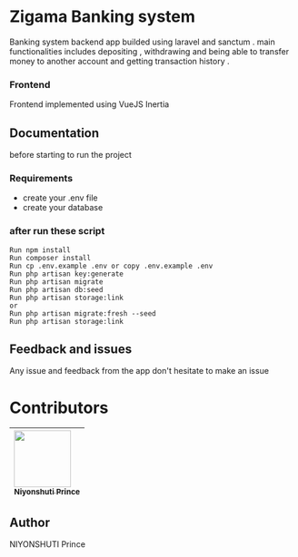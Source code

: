 # Zigama Banking system

Banking system backend app builded using laravel and sanctum .
main functionalities includes depositing , withdrawing and being able to transfer money to another account and getting transaction history .

### Frontend 

Frontend implemented using VueJS Inertia

## Documentation

before starting to run the project

### Requirements

-   create your .env file
-   create your database

### after run these script

    Run npm install
    Run composer install
    Run cp .env.example .env or copy .env.example .env
    Run php artisan key:generate
    Run php artisan migrate
    Run php artisan db:seed
    Run php artisan storage:link
    or
    Run php artisan migrate:fresh --seed
    Run php artisan storage:link


## Feedback and issues

Any issue and feedback from the app don't hesitate to make an issue

# Contributors

| [<img src="https://github.com/PrinceNiyonshuti.png" width="100px;"><br><sub><b>Niyonshuti Prince</b></sub>](https://github.com/PrinceNiyonshuti) |
| :------------------------------------------------------------------------------------------------------------------------ |

## Author

NIYONSHUTI Prince
